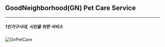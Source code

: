 ## GoodNeighborhood(GN) Pet Care Service

---

##### 1인가구시대, 시민을 위한 서비스

![GnPetCare](https://www.nestle.com/sites/default/files/pet-care-header.jpg "1인가구시대, 시민을 위한 서비스")
